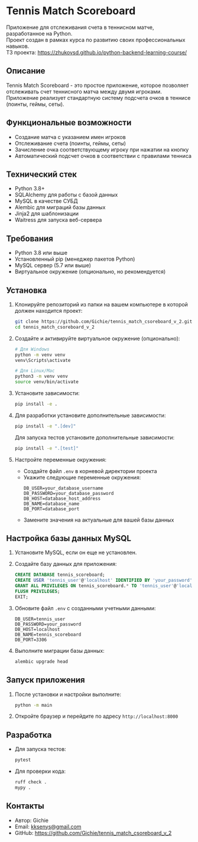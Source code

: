 # Tennis Match Scoreboard

Приложение для отслеживания счета в теннисном матче, разработанное на Python.  
Проект создан в рамках курса по развитию своих профессиональных навыков.  
ТЗ проекта: https://zhukovsd.github.io/python-backend-learning-course/

## Описание

Tennis Match Scoreboard - это простое приложение, которое позволяет отслеживать счет теннисного матча между двумя игроками. Приложение реализует стандартную систему подсчета очков в теннисе (поинты, геймы, сеты).

## Функциональные возможности

- Создание матча с указанием имен игроков
- Отслеживание счета (поинты, геймы, сеты)
- Зачисление очка соответствующему игроку при нажатии на кнопку
- Автоматический подсчет очков в соответствии с правилами тенниса

## Технический стек

- Python 3.8+
- SQLAlchemy для работы с базой данных
- MySQL в качестве СУБД
- Alembic для миграций базы данных
- Jinja2 для шаблонизации
- Waitress для запуска веб-сервера

## Требования

- Python 3.8 или выше
- Установленный pip (менеджер пакетов Python)
- MySQL сервер (5.7 или выше)
- Виртуальное окружение (опционально, но рекомендуется)

## Установка

1. Клонируйте репозиторий из папки на вашем компьютере в которой должен находится проект:
   ```bash
   git clone https://github.com/Gichie/tennis_match_csoreboard_v_2.git
   cd tennis_match_csoreboard_v_2
   ```

2. Создайте и активируйте виртуальное окружение (опционально):
   ```bash
   # Для Windows
   python -m venv venv
   venv\Scripts\activate

   # Для Linux/Mac
   python3 -m venv venv
   source venv/bin/activate
   ```

3. Установите зависимости:
   ```bash
   pip install -e .
   ```

4. Для разработки установите дополнительные зависимости:
   ```bash
   pip install -e ".[dev]"
   ```
   
   Для запуска тестов установите дополнительные зависимости:
   ```bash
   pip install -e ".[test]"
   ```

5. Настройте переменные окружения:
   - Создайте файл `.env` в корневой директории проекта
   - Укажите следующие переменные окружения:
     ```
     DB_USER=your_database_username
     DB_PASSWORD=your_database_password
     DB_HOST=database_host_address
     DB_NAME=database_name
     DB_PORT=database_port
     ```
   - Замените значения на актуальные для вашей базы данных

## Настройка базы данных MySQL

1. Установите MySQL, если он еще не установлен.

3. Создайте базу данных для приложения:
   ```sql
   CREATE DATABASE tennis_scoreboard;
   CREATE USER 'tennis_user'@'localhost' IDENTIFIED BY 'your_password';
   GRANT ALL PRIVILEGES ON tennis_scoreboard.* TO 'tennis_user'@'localhost';
   FLUSH PRIVILEGES;
   EXIT;
   ```
   
4. Обновите файл `.env` с созданными учетными данными:
   ```
   DB_USER=tennis_user
   DB_PASSWORD=your_password
   DB_HOST=localhost
   DB_NAME=tennis_scoreboard
   DB_PORT=3306
   ```

5. Выполните миграции базы данных:
   ```bash
   alembic upgrade head
   ```

## Запуск приложения

1. После установки и настройки выполните:
   ```bash
   python -m main
   ```

2. Откройте браузер и перейдите по адресу `http://localhost:8000`

## Разработка

- Для запуска тестов:
  ```bash
  pytest
  ```

- Для проверки кода:
  ```bash
  ruff check .
  mypy .
  ```

## Контакты

- Автор: Gichie
- Email: kksenys@gmail.com
- GitHub: https://github.com/Gichie/tennis_match_csoreboard_v_2